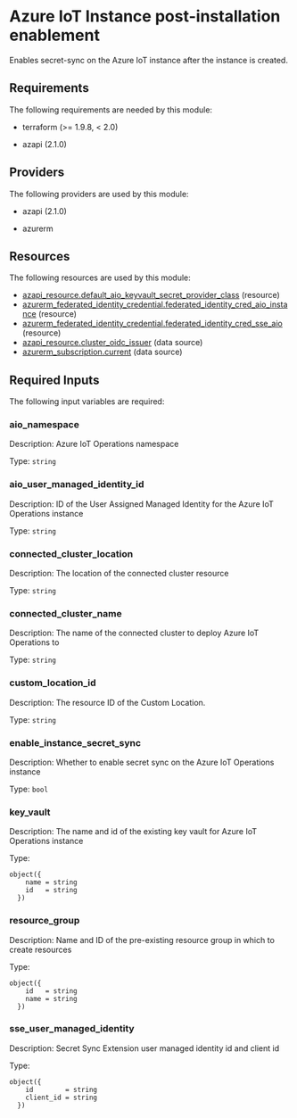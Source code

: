 <!-- BEGIN_TF_DOCS -->
# Azure IoT Instance post-installation enablement

Enables secret-sync on the Azure IoT instance after the instance is created.

## Requirements

The following requirements are needed by this module:

- terraform (>= 1.9.8, < 2.0)

- azapi (2.1.0)

## Providers

The following providers are used by this module:

- azapi (2.1.0)

- azurerm

## Resources

The following resources are used by this module:

- [azapi_resource.default_aio_keyvault_secret_provider_class](https://registry.terraform.io/providers/Azure/azapi/2.1.0/docs/resources/resource) (resource)
- [azurerm_federated_identity_credential.federated_identity_cred_aio_instance](https://registry.terraform.io/providers/hashicorp/azurerm/latest/docs/resources/federated_identity_credential) (resource)
- [azurerm_federated_identity_credential.federated_identity_cred_sse_aio](https://registry.terraform.io/providers/hashicorp/azurerm/latest/docs/resources/federated_identity_credential) (resource)
- [azapi_resource.cluster_oidc_issuer](https://registry.terraform.io/providers/Azure/azapi/2.1.0/docs/data-sources/resource) (data source)
- [azurerm_subscription.current](https://registry.terraform.io/providers/hashicorp/azurerm/latest/docs/data-sources/subscription) (data source)

## Required Inputs

The following input variables are required:

### aio\_namespace

Description: Azure IoT Operations namespace

Type: `string`

### aio\_user\_managed\_identity\_id

Description: ID of the User Assigned Managed Identity for the Azure IoT Operations instance

Type: `string`

### connected\_cluster\_location

Description: The location of the connected cluster resource

Type: `string`

### connected\_cluster\_name

Description: The name of the connected cluster to deploy Azure IoT Operations to

Type: `string`

### custom\_location\_id

Description: The resource ID of the Custom Location.

Type: `string`

### enable\_instance\_secret\_sync

Description: Whether to enable secret sync on the Azure IoT Operations instance

Type: `bool`

### key\_vault

Description: The name and id of the existing key vault for Azure IoT Operations instance

Type:

```hcl
object({
    name = string
    id   = string
  })
```

### resource\_group

Description: Name and ID of the pre-existing resource group in which to create resources

Type:

```hcl
object({
    id   = string
    name = string
  })
```

### sse\_user\_managed\_identity

Description: Secret Sync Extension user managed identity id and client id

Type:

```hcl
object({
    id        = string
    client_id = string
  })
```
<!-- END_TF_DOCS -->
